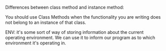 Differences between class method and instance method:

You should use Class Methods when the functionality you are writing does not belong to an instance of that class.

ENV: it's some sort of way of storing information about the current operating environment. We can use it to inform our program as to which environment it's operating in.